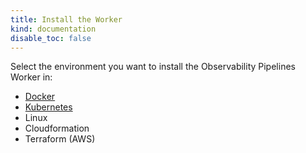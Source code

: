 ```yaml
---
title: Install the Worker
kind: documentation
disable_toc: false
---
```


Select the environment you want to install the Observability Pipelines Worker in:

- [Docker][1]
- [Kubernetes][2]
- Linux
- Cloudformation
- Terraform (AWS)

[1]: /observability_pipelines/install_the_worker/docker
[2]: /observability_pipelines/install_the_worker/kubernetes